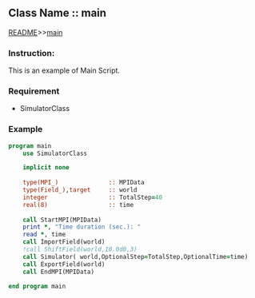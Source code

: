 ## Class Name :: main

[README](README.md)>>[main](Document/main.md)

### Instruction:
This is an example of Main Script.

### Requirement
- SimulatorClass

### Example
```fortran
program main
    use SimulatorClass

    implicit none
    
    type(MPI_)              :: MPIData
    type(Field_),target     :: world
    integer                 :: TotalStep=40
    real(8)                 :: time
    
    call StartMPI(MPIData)
    print *, "Time duration (sec.): "
    read *, time
    call ImportField(world)
    !call ShiftField(world,10.0d0,3)
    call Simulator( world,OptionalStep=TotalStep,OptionalTime=time)
    call ExportField(world)
    call EndMPI(MPIData)
    
end program main
```